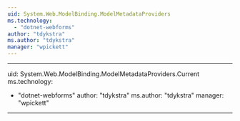 ```yaml
---
uid: System.Web.ModelBinding.ModelMetadataProviders
ms.technology: 
  - "dotnet-webforms"
author: "tdykstra"
ms.author: "tdykstra"
manager: "wpickett"
---
```


---
uid: System.Web.ModelBinding.ModelMetadataProviders.Current
ms.technology: 
  - "dotnet-webforms"
author: "tdykstra"
ms.author: "tdykstra"
manager: "wpickett"
---
